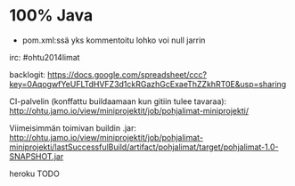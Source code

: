 100% Java
=========
- pom.xml:ssä yks kommentoitu lohko voi null jarrin

irc: #ohtu2014limat

backlogit:
https://docs.google.com/spreadsheet/ccc?key=0AqogwfYeUFLTdHVFZ3d1ckRGazhGcExaeThZZkhRT0E&usp=sharing

CI-palvelin (konffattu buildaamaan kun gitiin tulee tavaraa): http://ohtu.jamo.io/view/miniprojektit/job/pohjalimat-miniprojekti/

Viimeisimmän toimivan buildin .jar:
http://ohtu.jamo.io/view/miniprojektit/job/pohjalimat-miniprojekti/lastSuccessfulBuild/artifact/pohjalimat/target/pohjalimat-1.0-SNAPSHOT.jar

heroku TODO
